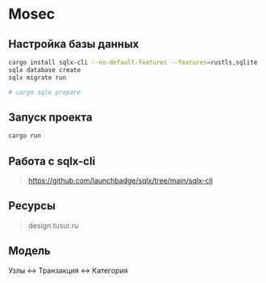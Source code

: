 # Mosec

## Настройка базы данных
```sh
cargo install sqlx-cli --no-default-features --features=rustls,sqlite
sqlx database create
sqlx migrate run

# cargo sqlx prepare
```

## Запуск проекта
```sh
cargo run
```

## Работа с sqlx-cli
> https://github.com/launchbadge/sqlx/tree/main/sqlx-cli

## Ресурсы
> design.tusur.ru

## Модель
Узлы <-> Транзакция <-> Категория
